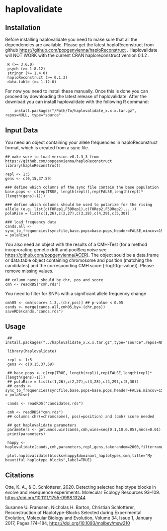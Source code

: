 # haplovalidate

## Installation

Before installing haplovalidate you need to make sure that all the dependencies are available. Please get the latest haploReconstruct from github https://github.com/popgenvienna/haploReconstruct . Haplovalidate will NOT WORK with the current CRAN haploreconstruct version 0.1.2 . 

     R (>= 3.6.0)
     psych (>= 1.8.12)
     stringr (>= 1.4.0)
     haploReconstruct (>= 0.1.3)
     data.table (>= 1.12.0)     


For now you need to install these manually. Once this is done you can proceed by downloading the latest release of haplovalidate. After the download you can install haplovalidate with the following R command:


        install.packages("/Path/To/haplovalidate_x.x.x.tar.gz", repos=NULL, type="source"
     
## Input Data
You need an object containing your allele frequencies in haploReconstruct format, which is created from a sync file.
   
    ## make sure to load version v0.1.3_3 from https://github.com/popgenvienna/haploReconstruct
    library(haploReconstruct)  
    
    repl <- 1:5
    gens <- c(0,15,37,59)
    
    ### define which columns of the sync file contain the base population
    base.pops <- c(rep(TRUE, length(repl)),rep(FALSE,length(repl)*(length(gens)-1)))
    
    ### define which columns should be used to polarize for the rising allele (e.g. list(c(F0Rep1,F59Rep1),c(F0Rep2,F59Rep2),...))
    polaRise = list(c(1,26),c(2,27),c(3,28),c(4,29),c(5,30)) 
    
    ### load frequency data
    cands.all <- sync_to_frequencies(syncfile,base.pops=base.pops,header=FALSE,mincov=15,polaRise = polaRise)
   
You also need an object with the results of a CMH-Test (for a method incoprorating genetic drift and poolSeq noise see https://github.com/popgenvienna/ACER).
The object sould be a data.frame or data.table object containing chromosome and position (matching the candidates) and the corresponding CMH score (-log10(p-value)). Please remove missing values. 
 
    ## column names should be chr, pos and score 
    cmh <- readRDS("cmh.rds") 
    
You need to filter for SNPs with a significant allele frequency change

    cmh05 <- cmh[score< 1.3,.(chr,pos)] ## p-value < 0.05 
    cands <- merge(cands.all,cmh05,by=.(chr,pos))
    saveRDS(cands,"cands.rds")
    
## Usage

     ## install.packages("../haplovalidate_x.x.x.tar.gz",type="source",repos=NULL)

     library(haplovalidate)

     repl <- 1:5
     gens <- c(0,15,37,59)

     ## base.pops <- c(rep(TRUE, length(repl)),rep(FALSE,length(repl)*(length(gens)-1)))
     ## polaRise = list(c(1,26),c(2,27),c(3,28),c(4,29),c(5,30)) 
     ## cands <- sync_to_frequencies(syncfile,base.pops=base.pops,header=FALSE,mincov=15,polaRise = polaRise)

     cands <- readRDS("candidates.rds")

     cmh <- readRDS("cmh.rds")
     ## columns chr(=chromosome), pos(=position) and (cmh) score needed

     ## get haplovalidate parameters
     parameters <- get.mncs.win(cands,cmh,wins=seq(0.1,10,0.05),mncs=0.01)
     print(parameters)

     happy <- haplovalidate(cands,cmh,parameters,repl,gens,takerandom=2000,filterrange=5000)

     plot.haplovalidate(blocks=happy$dominant_haplotypes,cmh,title="My beautiful haplotype blocks",label=TRUE)
     
## Citations

Otte, K. A., & C. Schlötterer, 2020. Detecting selected haplotype blocks in evolve and resequence experiments. Molecular Ecology Resources 93–109. https://doi.org/10.1111/1755-0998.13244

Susanne U. Franssen, Nicholas H. Barton, Christian Schlötterer, Reconstruction of Haplotype-Blocks Selected during Experimental Evolution, Molecular Biology and Evolution, Volume 34, Issue 1, January 2017, Pages 174–184, https://doi.org/10.1093/molbev/msw210

